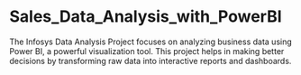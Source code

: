 # Sales_Data_Analysis_with_PowerBI
The Infosys Data Analysis Project focuses on analyzing business data using Power BI, a powerful visualization tool. This project helps in making better decisions by transforming raw data into interactive reports and dashboards.
